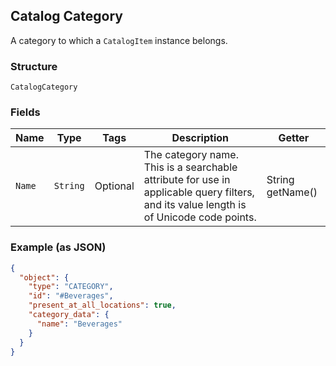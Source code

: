## Catalog Category

A category to which a `CatalogItem` instance belongs.

### Structure

`CatalogCategory`

### Fields

| Name | Type | Tags | Description | Getter |
|  --- | --- | --- | --- | --- |
| `Name` | `String` | Optional | The category name. This is a searchable attribute for use in applicable query filters, and its value length is of Unicode code points. | String getName() |

### Example (as JSON)

```json
{
  "object": {
    "type": "CATEGORY",
    "id": "#Beverages",
    "present_at_all_locations": true,
    "category_data": {
      "name": "Beverages"
    }
  }
}
```

